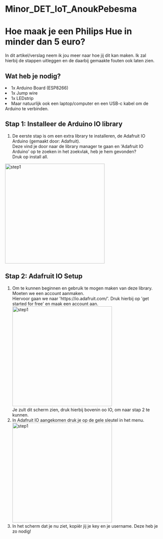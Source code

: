 # Minor_DET_IoT_AnoukPebesma

<h1>Hoe maak je een Philips Hue in minder dan 5 euro?</h1>
In dit artikel/verslag neem ik jou meer naar hoe jij dit kan maken. Ik zal hierbij de stappen uitleggen en de daarbij gemaakte fouten ook laten zien. 

<h2> Wat heb je nodig? </h2>
<li>1x Arduino Board (ESP8266)</li>
<li>1x Jump wire</li>
<li>1x LEDstrip </li>
<li>Maar natuurlijk ook een laptop/computer en een USB-c kabel om de Arduino te verbinden. </li>

<h2> Stap 1: Installeer de Arduino IO library </h2>
<ol>
  <li>
    De eerste stap is om een extra library te installeren, de Adafruit IO Arduino (gemaakt door: Adafruit).<br>
    Deze vind je door naar de library manager te gaan en 'Adafruit IO Arduino' op te zoeken in het zoekvlak, heb je hem gevonden? <br>
    Druk op install all.
  </li>
</ol>
<img width="326" alt="step1" src="https://github.com/AnoukPNL/Minor_DET_IoT_AnoukPebesma/assets/112867115/5cd79055-d66b-435f-9132-06e8acc0da1a">

<h2> Stap 2: Adafruit IO Setup </h2>
<ol>
  <li>
      Om te kunnen beginnen en gebruik te mogen maken van deze library. Moeten we een account aanmaken. <br>
      Hiervoor gaan we naar 'https://io.adafruit.com/'. Druk hierbij op 'get started for free' en maak een account aan.
      <img width="326" alt="step1" src="https://github.com/AnoukPNL/Minor_DET_IoT_AnoukPebesma/assets/112867115/4895e213-334e-4914-8975-63704313c61b)"> <br>
      Je zult dit scherm zien, druk hierbij bovenin oo IO, om naar stap 2 te kunnen.
  </li>
  <li>
      In Adafruit IO aangekomen druk je op de gele sleutel in het menu.<br>
      <img width="326" alt="step1" src="https://github.com/AnoukPNL/Minor_DET_IoT_AnoukPebesma/assets/112867115/9b5286ca-b0f5-4419-85d8-04e16b931f20)"><br>
  </li>
  <li>
      In het scherm dat je nu ziet, kopiër jij je key en je username. Deze heb je zo nodig!
  </li>
</ol>
